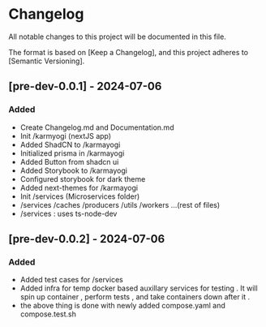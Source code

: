 # Changelog

All notable changes to this project will be documented in this file.

The format is based on [Keep a Changelog],
and this project adheres to [Semantic Versioning].

## [pre-dev-0.0.1] - 2024-07-06

### Added

- Create Changelog.md and Documentation.md
- Init /karmyogi (nextJS app) 
- Added ShadCN to /karmayogi
- Initialized prisma in /karmayogi
- Added Button from shadcn ui
- Added Storybook to /karmayogi
- Configured storybook for dark theme 
- Added next-themes for /karmayogi
- Init /services (Microservices folder)
- /services
    /caches
    /producers
    /utils
    /workers
    ...(rest of files)
- /services : uses ts-node-dev

## [pre-dev-0.0.2] - 2024-07-06

### Added

- Added test cases for /services
- Added infra for temp docker based auxillary services for testing . It will spin up container , perform tests , and take containers down after it .
- the above thing is done with newly added compose.yaml and compose.test.sh